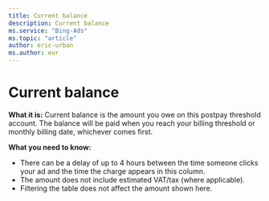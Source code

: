 ```yaml
---
title: Current balance
description: Current balance
ms.service: "Bing-Ads"
ms.topic: "article"
author: eric-urban
ms.author: eur
---
```


# Current balance

**What it is:**     Current balance is the amount you owe on this postpay threshold account. The balance will be paid when you reach your billing threshold or monthly billing date, whichever comes first.

**What you need to know:**

- There can be a delay of up to 4 hours between the time someone clicks your ad and the time the charge appears in this column.
- The amount does not include estimated VAT/tax (where applicable).
- Filtering the table does not affect the amount shown here.


